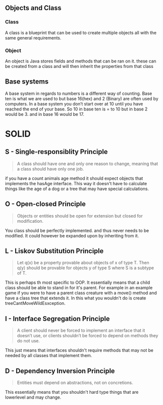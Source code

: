 ## Objects and Class 

### Class 
A class is a blueprint that can be used to create multiple objects all with the same general requirements. 

### Object 
An object is Java stores fields and methods that can be ran on it. these can be created from a class and will then inherit the properties from that class 

## Base systems 
A base system in regards to numbers is a different way of counting. Base ten is what we are used to but base 16(hex) and 2 (Binary) are often used by computers. In a base system you don’t start over at 10 until you have reached the end of your base. So 10 in base ten is = to 10 but in base 2 would be 3. and in base 16 would be 17. 

# SOLID

## S - Single-responsiblity Principle
>A class should have one and only one reason to change, meaning that a class should have only one job.

if you have a count animals age method it should expect objects that implements the hasAge interface. This way it doesn't have to calculate things like the age of a dog or a tree that may have special calculations.
## O - Open-closed Principle
> Objects or entities should be open for extension but closed for modification.

You class should be perfectly implemented. and thus never needs to be modified. It could however be expanded upon by inheriting from it.
## L - Liskov Substitution Principle
>Let q(x) be a property provable about objects of x of type T. Then q(y) should be provable for objects y of type S where S is a subtype of T.

This is perhaps th most specific to OOP. It essentially means that a child class should be able to stand in for it's parent. For example in an example game if you were to have a parent class creature with a move() method and have a class tree that extends it. In this what you wouldn't do is create treeCantMoveWildEsxception.
## I - Interface Segregation Principle
>A client should never be forced to implement an interface that it doesn’t use, or clients shouldn’t be forced to depend on methods they do not use.

This just means that interfaces shouldn't require methods that may not be needed by all classes that implement them.
## D - Dependency Inversion Principle
>Entities must depend on abstractions, not on concretions.

This essentially means that you shouldn't hard type things that are lowerlevel and may change.